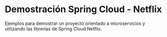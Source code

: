 # Demostración Spring Cloud - Netflix

Ejemplos para demostrar un proyecto orientado a microservicios y
utilizando las librerías de Spring Cloud Netflix. 